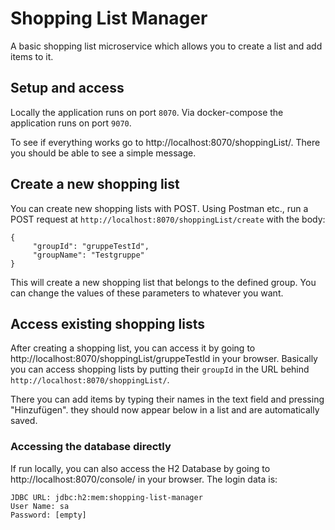 # Shopping List Manager
A basic shopping list microservice which allows you to create a list and add items to it.

## Setup and access
Locally the application runs on port `8070`.
Via docker-compose the application runs on port `9070`.

To see if everything works go to http://localhost:8070/shoppingList/.
There you should be able to see a simple message.

## Create a new shopping list
You can create new shopping lists with POST.
Using Postman etc., run a POST request at `http://localhost:8070/shoppingList/create` with the body:
```
{
     "groupId": "gruppeTestId",
     "groupName": "Testgruppe"
}
```
 This will create a new shopping list that belongs to the defined group.
 You can change the values of these parameters to whatever you want.
 
 ## Access existing shopping lists
 After creating a shopping list, you can access it by going to http://localhost:8070/shoppingList/gruppeTestId in your browser.
 Basically you can access shopping lists by putting their `groupId` in the URL behind `http://localhost:8070/shoppingList/`.
 
 There you can add items by typing their names in the text field and pressing "Hinzufügen".
 they should now appear below in a list and are automatically saved.
 
 ### Accessing the database directly
 If run locally, you can also access the H2 Database by going to http://localhost:8070/console/ in your browser.
 The login data is: 
 ```
JDBC URL: jdbc:h2:mem:shopping-list-manager 
User Name: sa
Password: [empty]
```